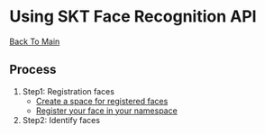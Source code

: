 # Using SKT Face Recognition API

[Back To Main](../README.md)

## Process
1. Step1: Registration faces
    * [Create a space for registered faces](./src/chap2.py)
    * [Register your face in your namespace](./src/chap3.py)
2. Step2: Identify faces